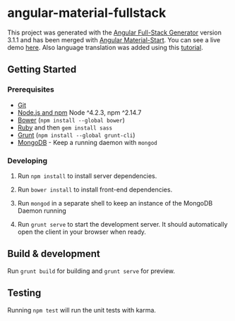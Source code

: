 # angular-material-fullstack

This project was generated with the [Angular Full-Stack Generator](https://github.com/DaftMonk/generator-angular-fullstack) version 3.1.1 and has been merged with [Angular Material-Start](https://github.com/angular/material-start). You can see a live demo [here](https://angular-material-fullstack.herokuapp.com). Also language translation was added using this [tutorial](https://scotch.io/tutorials/internationalization-of-angularjs-applications).

## Getting Started

### Prerequisites

- [Git](https://git-scm.com/)
- [Node.js and npm](nodejs.org) Node ^4.2.3, npm ^2.14.7
- [Bower](bower.io) (`npm install --global bower`)
- [Ruby](https://www.ruby-lang.org) and then `gem install sass`
- [Grunt](http://gruntjs.com/) (`npm install --global grunt-cli`)
- [MongoDB](https://www.mongodb.org/) - Keep a running daemon with `mongod`

### Developing

1. Run `npm install` to install server dependencies.

2. Run `bower install` to install front-end dependencies.

3. Run `mongod` in a separate shell to keep an instance of the MongoDB Daemon running

4. Run `grunt serve` to start the development server. It should automatically open the client in your browser when ready.

## Build & development

Run `grunt build` for building and `grunt serve` for preview.

## Testing

Running `npm test` will run the unit tests with karma.
